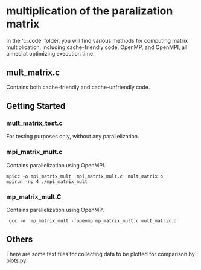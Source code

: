 # multiplication of the paralization matrix

In the 'c_code' folder, you will find various methods for computing matrix multiplication, including cache-friendly code, OpenMP, and OpenMPI, all aimed at optimizing execution time.

## mult_matrix.c

Contains both cache-friendly and cache-unfriendly code.

## Getting Started

### mult_matrix_test.c
For testing purposes only, without any parallelization.

### mpi_matrix_mult.c

Contains parallelization using OpenMPI.

```
mpicc -o mpi_matrix_mult  mpi_matrix_mult.c  mult_matrix.o
mpirun -np 4 ./mpi_matrix_mult 
```

### mp_matrix_mult.C
Contains parallelization using OpenMP.

```
 gcc -o  mp_matrix_mult -fopenmp mp_matrix_mult.c mult_matrix.o
```

## Others
There are some text files for collecting data to be plotted for comparison by plots.py.
